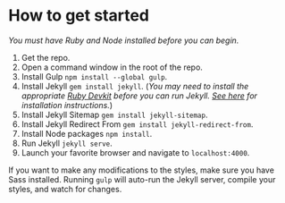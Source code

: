 # How to get started
*You must have Ruby and Node installed before you can begin.*

1. Get the repo.
2. Open a command window in the root of the repo.
3. Install Gulp `npm install --global gulp`.
4. Install Jekyll `gem install jekyll`. (*You may need to install the appropriate [Ruby Devkit](http://rubyinstaller.org/downloads) before you can run Jekyll. [See here](https://github.com/oneclick/rubyinstaller/wiki/Development-Kit) for installation instructions.*)
5. Install Jekyll Sitemap `gem install jekyll-sitemap`.
6. Install Jekyll Redirect From `gem install jekyll-redirect-from`.
7. Install Node packages `npm install`.
8. Run Jekyll `jekyll serve`.
9. Launch your favorite browser and navigate to `localhost:4000`.

If you want to make any modifications to the styles, make sure you have Sass installed. Running `gulp` will auto-run the Jekyll server, compile your styles, and watch for changes.
